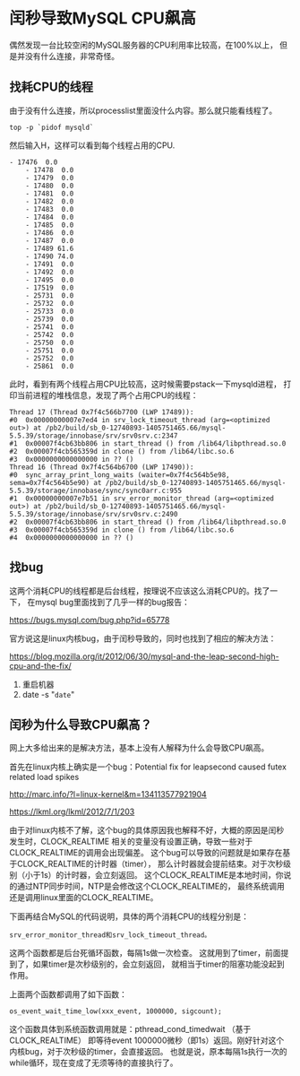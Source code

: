 # 闰秒导致MySQL CPU飙高

偶然发现一台比较空闲的MySQL服务器的CPU利用率比较高，在100%以上，
但是并没有什么连接，非常奇怪。


## 找耗CPU的线程

由于没有什么连接，所以processlist里面没什么内容。那么就只能看线程了。

```
top -p `pidof mysqld`
```
然后输入H，这样可以看到每个线程占用的CPU.

```
- 17476  0.0 
    - 17478  0.0 
    - 17479  0.0 
    - 17480  0.0 
    - 17481  0.0 
    - 17482  0.0 
    - 17483  0.0 
    - 17484  0.0 
    - 17485  0.0 
    - 17486  0.0 
    - 17487  0.0 
    - 17489 61.6 
    - 17490 74.0 
    - 17491  0.0 
    - 17492  0.0 
    - 17495  0.0 
    - 17519  0.0 
    - 25731  0.0 
    - 25732  0.0 
    - 25733  0.0 
    - 25739  0.0 
    - 25741  0.0 
    - 25742  0.0 
    - 25750  0.0 
    - 25751  0.0 
    - 25752  0.0 
    - 25861  0.0 
```

此时，看到有两个线程占用CPU比较高，这时候需要pstack一下mysqld进程，
打印当前进程的堆栈信息，发现了两个占用CPU的线程：

```
Thread 17 (Thread 0x7f4c566b7700 (LWP 17489)): 
#0  0x00000000007e7ed4 in srv_lock_timeout_thread (arg=<optimized out>) at /pb2/build/sb_0-12740893-1405751465.66/mysql-5.5.39/storage/innobase/srv/srv0srv.c:2347 
#1  0x00007f4cb63bb806 in start_thread () from /lib64/libpthread.so.0 
#2  0x00007f4cb565359d in clone () from /lib64/libc.so.6 
#3  0x0000000000000000 in ?? () 
Thread 16 (Thread 0x7f4c564b6700 (LWP 17490)): 
#0  sync_array_print_long_waits (waiter=0x7f4c564b5e98, sema=0x7f4c564b5e90) at /pb2/build/sb_0-12740893-1405751465.66/mysql-5.5.39/storage/innobase/sync/sync0arr.c:955 
#1  0x00000000007e7b51 in srv_error_monitor_thread (arg=<optimized out>) at /pb2/build/sb_0-12740893-1405751465.66/mysql-5.5.39/storage/innobase/srv/srv0srv.c:2490 
#2  0x00007f4cb63bb806 in start_thread () from /lib64/libpthread.so.0 
#3  0x00007f4cb565359d in clone () from /lib64/libc.so.6 
#4  0x0000000000000000 in ?? () 
```


## 找bug

这两个消耗CPU的线程都是后台线程，按理说不应该这么消耗CPU的。找了一下，
在mysql bug里面找到了几乎一样的bug报告：

https://bugs.mysql.com/bug.php?id=65778

官方说这是linux内核bug，由于闰秒导致的，同时也找到了相应的解决方法：

https://blog.mozilla.org/it/2012/06/30/mysql-and-the-leap-second-high-cpu-and-the-fix/

1. 重启机器
2. date -s "`date`"

## 闰秒为什么导致CPU飙高？

网上大多给出来的是解决方法，基本上没有人解释为什么会导致CPU飙高。

首先在linux内核上确实是一个bug：Potential fix for leapsecond caused futex related load spikes

http://marc.info/?l=linux-kernel&m=134113577921904

https://lkml.org/lkml/2012/7/1/203

由于对linux内核不了解，这个bug的具体原因我也解释不好，大概的原因是闰秒发生时，CLOCK_REALTIME
相关的变量没有设置正确，导致一些对于CLOCK_REALTIME的调用会出现偏差。
这个bug可以导致的问题就是如果存在基于CLOCK_REALTIME的计时器（timer），
那么计时器就会提前结束。对于次秒级别（小于1s）的计时器，会立刻返回。
这个CLOCK_REALTIME是本地时间，你说的通过NTP同步时间，NTP是会修改这个CLOCK_REALTIME的，
最终系统调用还是调用linux里面的CLOCK_REALTIME。

下面再结合MySQL的代码说明，具体的两个消耗CPU的线程分别是：

```
srv_error_monitor_thread和srv_lock_timeout_thread。
```

这两个函数都是后台死循环函数，每隔1s做一次检查。
这就用到了timer，前面提到了，如果timer是次秒级别的，会立刻返回，
就相当于timer的阻塞功能没起到作用。

上面两个函数都调用了如下函数：

```
os_event_wait_time_low(xxx_event, 1000000, sigcount);
```

这个函数具体到系统函数调用就是：pthread_cond_timedwait （基于CLOCK_REALTIME）
即等待event 1000000微秒（即1s）返回。刚好针对这个内核bug，对于次秒级的timer，会直接返回。
也就是说，原本每隔1s执行一次的while循环，现在变成了无须等待的直接执行了。

